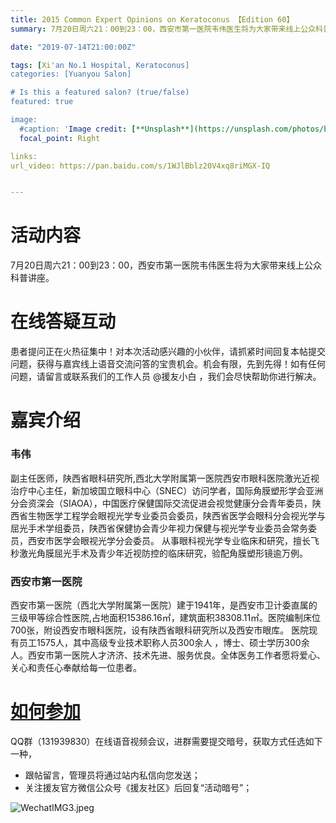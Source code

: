 ```yaml
---
title: 2015 Common Expert Opinions on Keratoconus 【Edition 60】
summary: 7月20日周六21：00到23：00，西安市第一医院韦伟医生将为大家带来线上公众科普讲座。

date: "2019-07-14T21:00:00Z"

tags: [Xi'an No.1 Hospital, Keratoconus]
categories: [Yuanyou Salon]

# Is this a featured salon? (true/false)
featured: true

image:
  #caption: 'Image credit: [**Unsplash**](https://unsplash.com/photos/bzdhc5b3Bxs)'
  focal_point: Right

links:
url_video: https://pan.baidu.com/s/1WJlBblz20V4xq8riMGX-IQ


---
```


# 活动内容

7月20日周六21：00到23：00，西安市第一医院韦伟医生将为大家带来线上公众科普讲座。

# 在线答疑互动

患者提问正在火热征集中！对本次活动感兴趣的小伙伴，请抓紧时间回复本帖提交问题，获得与嘉宾线上语音交流问答的宝贵机会。机会有限，先到先得！如有任何问题，请留言或联系我们的工作人员 @援友小白 ，我们会尽快帮助你进行解决。

# 嘉宾介绍

### 韦伟

  副主任医师，陕西省眼科研究所,西北大学附属第一医院西安市眼科医院激光近视治疗中心主任，新加坡国立眼科中心（SNEC）访问学者，国际角膜塑形学会亚洲分会资深会（SIAOA），中国医疗保健国际交流促进会视觉健康分会青年委员，陕西省生物医学工程学会眼视光学专业委员会委员，陕西省医学会眼科分会视光学与屈光手术学组委员，陕西省保健协会青少年视力保健与视光学专业委员会常务委员，西安市医学会眼视光学分会委员。    从事眼科视光学专业临床和研究，擅长飞秒激光角膜屈光手术及青少年近视防控的临床研究，验配角膜塑形镜逾万例。

### 西安市第一医院

西安市第一医院（西北大学附属第一医院）建于1941年，是西安市卫计委直属的三级甲等综合性医院,占地面积15386.16㎡，建筑面积38308.11㎡。医院编制床位700张，附设西安市眼科医院，设有陕西省眼科研究所以及西安市眼库。 医院现有员工1575人，其中高级专业技术职称人员300余人 ，博士、硕士学历300余人。西安市第一医院人才济济、技术先进、服务优良。全体医务工作者愿将爱心、关心和责任心奉献给每一位患者。

# [如何参加](https://yuanyou.site/t/topic/1256#canjia)

QQ群（131939830）在线语音视频会议，进群需要提交暗号，获取方式任选如下一种，

* 跟帖留言，管理员将通过站内私信向您发送；
* 关注援友官方微信公众号《援友社区》后回复“活动暗号”；

![WechatIMG3.jpeg](https://yuanyou.s3.cn-north-1.amazonaws.com.cn/original/2X/7/7b1f3b7a8c04884de891a5fbd23c57133cf98679.jpeg)